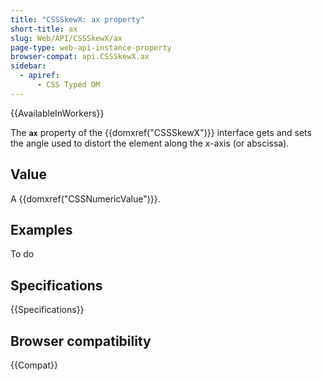```yaml
---
title: "CSSSkewX: ax property"
short-title: ax
slug: Web/API/CSSSkewX/ax
page-type: web-api-instance-property
browser-compat: api.CSSSkewX.ax
sidebar:
  - apiref:
      - CSS Typed OM
---
```


{{AvailableInWorkers}}

The **`ax`** property of the
{{domxref("CSSSkewX")}} interface gets and sets the angle used to distort the element
along the x-axis (or abscissa).

## Value

A {{domxref("CSSNumericValue")}}.

## Examples

To do

## Specifications

{{Specifications}}

## Browser compatibility

{{Compat}}
